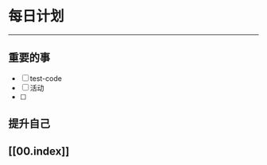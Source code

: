 
# 每日计划
---
## 重要的事

- [ ]  test-code
- [ ]  活动
- [ ]  



## 提升自己

  



## [[00.index]]










